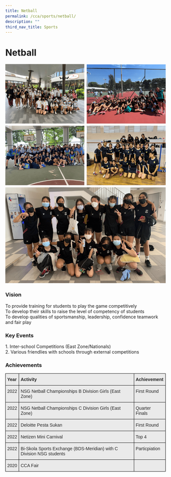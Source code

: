 ```yaml
---
title: Netball
permalink: /cca/sports/netball/
description: ""
third_nav_title: Sports
---
```

Netball
=======


![](/images/netballmin.png)


### Vision  

To provide training for students to play the game competitively <br>
To develop their skills to raise the level of competency of students <br> 
To develop qualities of sportsmanship, leadership, confidence teamwork and fair play  

  

### Key Events

1\.  Inter-school Competitions (East Zone/Nationals) <br>
2\.  Various friendlies with schools through external competitions

  

### Achievements

<style type="text/css">
.tg  {border-collapse:collapse;border-spacing:0;}
.tg td{border-color:black;border-style:solid;border-width:1px;font-family:Arial, sans-serif;font-size:14px;
  overflow:hidden;padding:10px 5px;word-break:normal;}
.tg th{border-color:black;border-style:solid;border-width:1px;font-family:Arial, sans-serif;font-size:14px;
  font-weight:normal;overflow:hidden;padding:10px 5px;word-break:normal;}
.tg .tg-y7qa{background-color:#EAEAEA;color:#222;text-align:left;vertical-align:top}
.tg .tg-rj1p{background-color:#EAEAEA;color:#222;font-weight:bold;text-align:left;vertical-align:top}
</style>
<table class="tg">
<thead>
  <tr>
    <th class="tg-rj1p">Year</th>
    <th class="tg-rj1p">Activity</th>
    <th class="tg-rj1p">Achievement</th>
  </tr>
</thead>
<tbody>
  <tr>
    <td class="tg-y7qa">2022</td>
    <td class="tg-y7qa">NSG Netball Championships B Division Girls (East Zone)</td>
    <td class="tg-y7qa">First Round</td>
  </tr>
  <tr>
    <td class="tg-y7qa">2022</td>
    <td class="tg-y7qa">NSG Netball Championships C Division Girls (East Zone)</td>
    <td class="tg-y7qa">Quarter Finals</td>
  </tr>
  <tr>
    <td class="tg-y7qa">2022</td>
    <td class="tg-y7qa">Deloitte Pesta Sukan</td>
    <td class="tg-y7qa">First Round</td>
  </tr>
  <tr>
    <td class="tg-y7qa">2022</td>
    <td class="tg-y7qa">Netizen Mini Carnival</td>
    <td class="tg-y7qa">Top 4</td>
  </tr>
  <tr>
    <td class="tg-y7qa">2022</td>
    <td class="tg-y7qa">Bi-Skola Sports Exchange (BDS-Meridian) with C Division NSG students</td>
    <td class="tg-y7qa">Particpiation</td>
  </tr>
  <tr>
    <td class="tg-y7qa">2020</td>
    <td class="tg-y7qa">CCA Fair</td>
    <td class="tg-y7qa"> </td>
  </tr>
</tbody>
</table>
